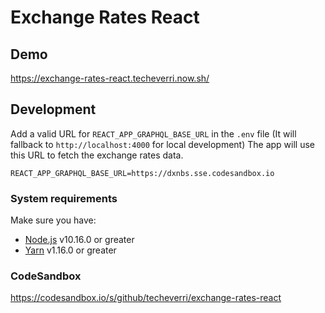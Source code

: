 # Exchange Rates React

## Demo

https://exchange-rates-react.techeverri.now.sh/

## Development

Add a valid URL for `REACT_APP_GRAPHQL_BASE_URL` in the `.env` file (It will fallback to `http://localhost:4000` for local development)
The app will use this URL to fetch the exchange rates data.

```
REACT_APP_GRAPHQL_BASE_URL=https://dxnbs.sse.codesandbox.io
```

### System requirements

Make sure you have:

- [Node.js](https://nodejs.org/) v10.16.0 or greater
- [Yarn](https://yarnpkg.com/) v1.16.0 or greater

### CodeSandbox

https://codesandbox.io/s/github/techeverri/exchange-rates-react
